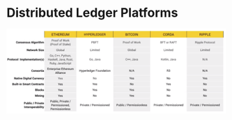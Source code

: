 # Distributed Ledger Platforms

![Distributed Ledger Platforms Chart](./images/distributed-ledger-platforms.png)